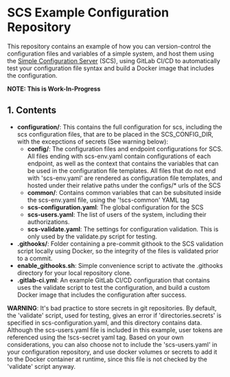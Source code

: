 # SCS Example Configuration Repository
This repository contains an example of how you can version-control the
configuration files and variables of a simple system, and host them using the
[Simple Configuration Server](https://gitlab.com/Tbro/simple-configuration-server)
(SCS), using GitLab CI/CD to automatically test your configuration file syntax
and build a Docker image that includes the configuration.

**NOTE: This is Work-In-Progress**

## 1. Contents
* **configuration/**: This contains the full configuration for scs, including
  the scs configuration files, that are to be placed in the SCS_CONFIG_DIR,
  with the excepctions of secrets (See warning below):
  * **config/**: The configuration files and endpoint configurations for SCS.
    All files ending with scs-env.yaml contain configurations of each endpoint,
    as well as the context that contains the variables that can be used in
    the configuration file templates. All files that do not end with
    'scs-env.yaml' are rendered as configuration file templates, and hosted
    under their relative paths under the configs/* urls of the SCS
  * **common/**: Contains common variables that can be subsituted inside the
    scs-env.yaml file, using the '!scs-common' YAML tag
  * **scs-configuration.yaml**: The global configuration for the SCS
  * **scs-users.yaml**: The list of users of the system, including their
    authorizations.
  * **scs-validate.yaml**: The settings for configuration validation. This is
    only used by the validate.py script for testing.
* **.githooks/**: Folder containing a pre-commit githook to the SCS validation
  script locally using Docker, so the integrity of the files is validated
  prior to a commit.
* **enable_githooks.sh**: Simple convenience script to activate the .githooks
  directory for your local repository clone.
* **.gitlab-ci.yml**: An example GitLab CI/CD configuration that contains
  uses the validate script to test the configuration, and build a custom
  Docker image that includes the configuration after success.

**WARNING**: It's bad practice to store secrets in git repositories. By default,
the 'validate' script, used for testing, gives an error if 'directories.secrets'
is specified in scs-configuration.yaml, and this directory contains data.
Although the scs-users.yaml file is included in this example, user tokens are
referenced using the !scs-secret yaml tag. Based on your own considerations,
you can also choose not to include the 'scs-users.yaml' in your configuration
repository, and use docker volumes or secrets to add it to the Docker container
at runtime, since this file is not checked by the 'validate' script anyway.
